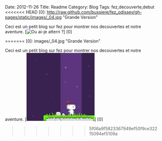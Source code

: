 Date: 2012-11-26
Title: Readme
Category: Blog
Tags: fez,decouverte,debut
<<<<<<< HEAD
[0]: http://raw.github.com/bussiere/fez_odissey/gh-pages/static/images/_04.jpg  "Grande Version"

Ceci est un petit blog sur fez pour montrer nos decouvertes et notre aventure.
[![Ou ai-je atterri ?](http://raw.github.com/bussiere/fez_odissey/gh-pages/static/images/_04_thumb.jpg)] [0] 

=======
[0]: images/_04.jpg  "Grande Version"

Ceci est un petit blog sur fez pour montrer nos decouvertes et notre aventure.
[![Ou ai-je atterri ?](images/_04_thumb.jpg)] [0] 
>>>>>>> 5f06a9f5823367949ef50f9ce32215094ef5109a
